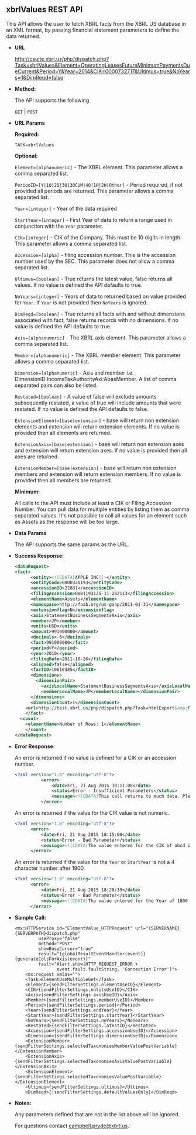 
xbrlValues REST API
----
This API allows the user to fetch XBRL facts from the XBRL US database in an XML format, by passing financial statement parameters to define the data returned.

* **URL**

  <http://csuite.xbrl.us/php/dispatch.php?Task=xbrlValues&Element=OperatingLeasesFutureMinimumPaymentsDueCurrent&Period=Y&Year=2014&CIK=0000732717&Ultimus=true&NoYears=1&DimReqd=false>

* **Method:**

  The API supports the following

  `GET` | `POST`

*  **URL Params**

   **Required:**

   `TASK=xbrlValues`

   **Optional:**

   `Element=[alphanumeric]` - The XBRL element. This parameter allows a comma separated list.

   `PeriodID=[Y|1Q|2Q|3Q|3QCUM|4Q|1H|2H|Other]` - Period required, if not provided all periods are returned. This parameter allows a comma separated list.

   `Year=[integer]`     - Year of the data required

   `StartYear=[integer]`  - First Year of  data to return a range used in conjunction with the `Year` parameter.

   `CIK=[integer]`   - CIK of the Company. This must be 10 digits in length. This parameter allows a comma separated list.

    `Accession=[alpha]`   - filing accession number. This is the accession number used by the SEC. This parameter does not allow a comma separated list.

   `Ultimus=[boolean]`    - True returns the latest value, false returns all values. If no value is defined the API defaults to true.

   `NoYears=[integer]`  - Years of data to returned based on value provided for `Year`. If `Year` is not provided then `NoYears` is ignored.

   `DimReqd=[boolean]`    - True returns all facts with and without dimensions associated with fact, false returns records with no dimensions. If no value is defined the API defaults to true.

   `Axis=[alphanumeric]` - The XBRL axis element. This parameter allows a comma separated list.

   `Member=[alphanumeric]` - The XBRL member element. This parameter allows a comma separated list.

   `Dimension=[alphanumeric]` - Axis and member i.e. DimensionID:IncomeTaxAuthorityAxi:AbasMember. A list of comma separated pairs can also be listed.

   `Restated=[boolean]` - A value of false will exclude amounts subsequently restated, a value of true will include amounts that were restated. If no value is defined the API defaults to false.

   `ExtensionElement=[base|extension]` - base will return non extension elements and extension will return extension elements. If no value is provided then all elements are returned.

    `ExtensionAxis=[base|extension]` - base will return non extension axes and extension will return extension axes. If no value is provided then all axes are returned.

    `ExtensionMember=[base|extension]` - base will return non extension members and extension will return extension members. If no value is provided then all members are returned.

   **Minimum:**

   All calls to the API must include at least a CIK or Filing Accession Number.  You can pull data for multiple entities by listing them as comma separated values.  It's not possible to call all values for an element such as Assets as the response will be too large.



* **Data Params**

    The API supports the same params as the URL.

* **Success Response:**

    ```XML
    <dataRequest>
    <fact>
          <entity><![CDATA[APPLE INC]]></entity>
          <entityCode>0000320193</entityCode>
          <accessionID>22881</accessionID>
          <filingAccession>0001193125-11-282113</filingAccession>
          <elementName>Assets</elementName>
          <namespace>http://fasb.org/us-gaap/2011-01-31</namespace>
          <extensionflag>N</extensionflag>
          <axis>StatementBusinessSegmentsAxis</axis>
          <member>JP</member>
          <units>USD</units>
          <amount>991000000</amount>
          <decimals>-6</decimals>
          <fact>991000000</fact>
          <period>Y</period>
          <year>2010</year>
          <filingDate>2011-10-26</filingDate>
          <aligned>false</aligned>
          <factID>10610385</factID>
          <dimensions>
            <dimensionPair>
              <axisLocalName>StatementBusinessSegmentsAxis</axisLocalName>
              <memberLocalName>JP</memberLocalName></dimensionPair>
          </dimensions>
          <dimensionCount>1</dimensionCount>
        <url>http://test.xbrl.us/php/dispatch.php?Task=htmlExport&amp;FactID=10610385</url>
        </fact>
      <count>
        <elementName>Number of Rows: 1</elementName>
        </count>
    </dataRequest>
    ```
* **Error Response:**

    An error is returned if no value is defined for a CIK or an accession number.

    ```XML
    <?xml version="1.0" encoding="utf-8"?>
              <error>
                  <date>Fri, 21 Aug 2015 18:11:08</date>
                  <status>Error - Insufficient Parameters</status>
                  <message><![CDATA[This call returns to much data. Please revise the attributes to include at least a CIK or Accession Number.]]></message>
              </error>
    ```
    An error is returned if the value for the CIK value is not numeric.

    ```XML
    <?xml version="1.0" encoding="utf-8"?>
          <error>
              <date>Fri, 21 Aug 2015 18:15:08</date>
              <status>Error - Bad Parameter</status>
              <message><![CDATA[The value entered for the CIK of abcd is not valid.]]></message>
          </error>
    ```

    An error is returned if the value for the `Year` or `StartYear` is not a 4 character number after 1900.

    ```XML
    <?xml version="1.0" encoding="utf-8"?>
          <error>
              <date>Fri, 21 Aug 2015 18:20:39</date>
              <status>Error - Bad Parameter</status>
              <message><![CDATA[The value entered for the Year of 1800 is not a valid year.]]></message>
          </error>
    ```



* **Sample Call:**

    ```
    <mx:HTTPService id="ElementValue_HTTPRequest" url="{SERVERNAME}{SERVERPATH}dispatch.php"
    		 useProxy="false"
    		 method="POST"  
    		 showBusyCursor="true"
    		 result="{globalResultEventHandler(event)}{generateColsForAxis(event)}"
    		 fault="Alert.show(HTTP_REQUEST_ERROR +
    		 		event.fault.faultString, 'Connection Error')">
        <mx:request xmlns="">
        <Task>ElementUseMultipleGet</Task>
        <Element>{sendFilterSettings.elementUseID}</Element>
        <CIK>{sendFilterSettings.entityUseID}</CIK>
        <Axis>{sendFilterSettings.axisUseID}</Axis>
        <Member>{sendFilterSettings.memberUseID}</Member>
        <Period>{sendFilterSettings.period}</Period>
        <Year>{sendFilterSettings.endYear}</Year>
        <StartYear>{sendFilterSettings.startYear}</StartYear>
        <NoYears>{sendFilterSettings.noYears}</NoYears>
        <Restated>{sendFilterSettings.latestID}</Restated>
        <Accession>{sendFilterSettings.accessionUseID}</Accession>
        <Dimension>{sendFilterSettings.dimensionUseID}</Dimension>
        <ExtensionMember>{sendFilterSettings.selectedTaxonomiesMemberValuePostVariable}</ExtensionMember>
        <ExtensionAxis>{sendFilterSettings.selectedTaxonomiesAxisValuePostVariable}</ExtensionAxis>
        <ExtensionElement>{sendFilterSettings.selectedTaxonomiesValuePostVariable}</ExtensionElement>
        <Ultimus>{sendFilterSettings.ultimus}</Ultimus>
        <DimReqd>{!sendFilterSettings.defaultValuesOnly}</DimReqd>

    ```

* **Notes:**

  Any parameters defined that are not in the list above will be ignored.

  For questions contact campbell.pryde@xbrl.us.

